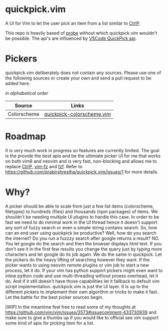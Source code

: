 # quickpick.vim
A UI for Vim to let the user pick an item from a list similar to [CtrlP](https://github.com/ctrlpvim/ctrlp.vim).

This repo is heavily based of [probe](https://github.com/torbiak/probe) without which quickpick.vim wouldn't be possible.
The api's are influenced by [VSCode QuickPick api](https://code.visualstudio.com/api/references/vscode-api#QuickPick).

# Pickers
quickpick.vim deliberately does not contain any sources. Please use one of the following sources or create your own and send a pull request to be added here.

*in alphabetical order*


| Source                        | Links                                                                                              |
|-------------------------------|----------------------------------------------------------------------------------------------------|
| Colorscheme                   | [quickpick-colorscheme.vim](https://github.com/prabirshrestha/quickpick-colorscheme.vim)           |

# Roadmap

It is very much work in progress so features are currently limited. The goal is the provide the best apis and be the ultimiate picker UI for me that works on both vim8 and neovim and is very fast, non-blocking and allows me to replace [CtrlP](https://github.com/ctrlpvim/ctrlp.vim), [vim-fz](https://github.com/mattn/vim-fz) and [fzf](https://github.com/junegunn/fzf). Refer to https://github.com/prabirshrestha/quickpick.vim/issues/1 for more details.


# Why?
A picker should be able to scale from just a few list items (colorscheme, filetypes) to hundreds (files) and thousands (npm packages)
of items. We shouldn't be needing multiple UI plugins to handle this case. In order to be fast we need to do minimal work in the UI thread hence it doesn't support any sort of fuzzy search or even a simple string contains search. So, how can an end user using quickpick be productive? Well, how do you search the internet? Do you run a fuzzzy search after google returns a result? NO. You let google do the search and then the browser displays html text. If you don't see it in the first few results you change the query just by typing more characters and let google do its job again. We do the same in quickpick. Let the pickers do the heavy lifting of searching however they want. If the picker wants to using neovim remote plugins or vim job to start a new process, let it do. If your vim has python support pickers might even want to inline python code and use multi-threading without proess overhead, let it do. And if it still doesn't have those capabilities let it fallback to defsult vim script implementation. quickpick.vim is just the UI layer. It is up to the different pickers to implement their own algorithm or tricks to make it fast. Let the battle for the best picker sources begin.

[WIP] In the meantime feel free to read some of my thoughts at https://github.com/vim/vim/issues/3573#issuecomment-433730939
and make sure to give a thumbs up if you would like to official see vim support some kind of apis for picking item for a list.
